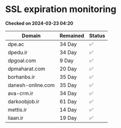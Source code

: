 # SSL expiration monitoring

**Checked on 2024-03-23 04:20**

| Domain | Remained | Status       |
|--------|----------|--------------|
| dpe.ac     | 34 Day   | ✅ |
| dpedu.ir     | 34 Day   | ✅ |
| dpgoal.com     | 9 Day   | ✅ |
| dpmaharat.com     | 20 Day   | ✅ |
| borhanbs.ir     | 35 Day   | ✅ |
| danesh-online.com     | 35 Day   | ✅ |
| ava-crm.ir     | 34 Day   | ✅ |
| darkoobjob.ir     | 61 Day   | ✅ |
| mettis.ir     | 14 Day   | ✅ |
| liaan.ir     | 19 Day   | ✅ |
